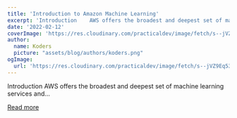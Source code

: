 ```yaml
---
title: 'Introduction to Amazon Machine Learning'
excerpt: 'Introduction    AWS offers the broadest and deepest set of machine learning services and...'
date: '2022-02-12'
coverImage: 'https://res.cloudinary.com/practicaldev/image/fetch/s--jVZ9Eq53--/c_imagga_scale,f_auto,fl_progressive,h_420,q_auto,w_1000/https://dev-to-uploads.s3.amazonaws.com/uploads/articles/2r8gcr9mubmsw9sugrre.png'
author:
  name: Koders
  picture: "assets/blog/authors/koders.png"
ogImage:
  url: 'https://res.cloudinary.com/practicaldev/image/fetch/s--jVZ9Eq53--/c_imagga_scale,f_auto,fl_progressive,h_420,q_auto,w_1000/https://dev-to-uploads.s3.amazonaws.com/uploads/articles/2r8gcr9mubmsw9sugrre.png'
---
```


Introduction    AWS offers the broadest and deepest set of machine learning services and...

[Read more](https://dev.to/aws-builders/introduction-to-amazon-machine-learning-5adc)
